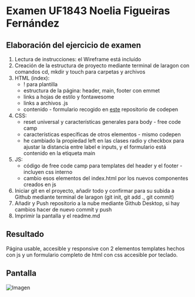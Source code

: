 # Examen UF1843 Noelia Figueiras Fernández

## Elaboración del ejercicio de examen

1. Lectura de instrucciones: el Wireframe está incluído
2. Creación de la estructura de proyecto mediante terminal de laragon con comandos cd, mkdir y touch para carpetas y archivos
3. HTML (index):
   - ! para plantilla
   - estructura de la página: header, main, footer con emmet
   - links a hojas de estilo y fontawesome
   - links a archivos .js
   - contenido - formulario recogido en [este](https://codepen.io/hacheeyun/pen/VGappZ) repositorio de codepen
4. CSS:
   - reset universal y características generales para body - free code camp
   - características específicas de otros elementos - mismo codepen
   - he cambiado la propiedad left en las clases radio y checkbox para ajustar la distancia entre label e inputs, y el formulario está contenido en la etiqueta main
5. JS: 
   - código de free code camp para templates del header y el footer - incluyen css interno
   - cambio esos elementos del index.html por los nuevos componentes creados en js
6. Iniciar git en el proyecto, añadir todo y confirmar para su subida a Github mediante terminal de laragon (git init, git add ., git commit)
7. Añadir y Push repositorio a la nube mediante Github Desktop, si hay cambios hacer de nuevo commit y push
8. Imprimir la pantalla y el readme.md

## Resultado

Página usable, accesible y responsive con 2 elementos templates hechos con js y un formulario completo de html con css accesible por teclado.

## Pantalla

![Imagen](../examen-noelia-2/img/inicio.png)
